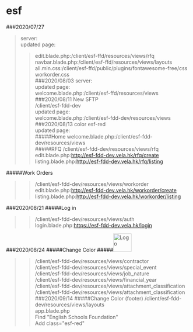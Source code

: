 # esf <br>
###2020/07/27
>server:<br>
>updated page:<br>
>>edit.blade.php:/client/esf-ffd/resources/views/rfq<br>
>>navbar.blade.php:/client/esf-ffd/resources/views/layouts<br>
>>all.min.css:/client/esf-ffd/public/plugins/fontawesome-free/css<br>
>>workorder.css<br>
###2020/08/03
>server:<br>
>updated page:<br>
>>welcome.blade.php:/client/esf-ffd/resources/views<br>
###2020/08/11
>New SFTP<br>
>/client/esf-fdd-dev<br>
>updated page:<br>
>>welcome.blade.php:/client/esf-fdd-dev/resources/views<br>
###2020/08/13
>color esf-red<br>
>updated page:<br>
#####Home
>>welcome.blade.php:/client/esf-fdd-dev/resources/views<br>
#####RFQ
>>/client/esf-fdd-dev/resources/views/rfq<br>
>>edit.blade.php:http://esf-fdd-dev.vela.hk/rfq/create<br>
>>listing.blade.php:http://esf-fdd-dev.vela.hk/rfq/listing<br>

#####Work Orders
>>/client/esf-fdd-dev/resources/views/workorder<br>
>>edit.blade.php:http://esf-fdd-dev.vela.hk/workorder/create<br>
>>listing.blade.php:http://esf-fdd-dev.vela.hk/workorder/listing<br>

###2020/08/21
#####Log in
>>/client/esf-fdd-dev/resources/views/auth<br>
>>login.blade.php:https://esf-fdd-dev.vela.hk/login<br>

###2020/08/24
#####Change Color
#####<img src="http://esf-ffd.vela.hk/dist/img/logo.png" alt="Logo" class="brand-image img-circle elevation-3 responsive mr-2" width="50" style="opacity: .8">
>>/client/esf-fdd-dev/resources/views/contractor<br>
>>/client/esf-fdd-dev/resources/views/special_event<br>
>>/client/esf-fdd-dev/resources/views/job_nature<br>
>>/client/esf-fdd-dev/resources/views/financial_year<br>
>>/client/esf-fdd-dev/resources/views/attachment_classification<br>
>>/client/esf-fdd-dev/resources/views/attachment_classification<br>
###2020/09/14
#####Change Color (footer)
>>/client/esf-fdd-dev/resources/views/layouts<br>
>>app.blade.php<br>
>>Find "English Schools Foundation"<br>
>>Add class="esf-red"<br>